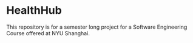 # HealthHub
This repository is for a semester long project for a Software Engineering Course offered at NYU Shanghai. 
